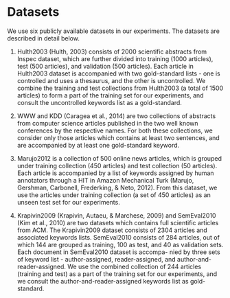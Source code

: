 # Datasets

We use six publicly available datasets in our experiments. The datasets are described in detail below.

1. Hulth2003 (Hulth, 2003) consists of 2000 scientific abstracts from Inspec dataset, which are further divided into training (1000 articles), test (500 articles), and validation (500 articles). Each article in Hulth2003 dataset is accompanied with two gold-standard lists - one is controlled and uses a thesaurus, and the other is uncontrolled. We combine the training and test collections from Hulth2003 (a total of 1500 articles) to form a part of the training set for our experiments, and consult the uncontrolled keywords list as a gold-standard.

2. WWW and KDD (Caragea et al., 2014) are two collections of abstracts from computer science articles published in the two well known conferences by the respective names. For both these collections, we consider only those articles which contains at least two sentences, and are accompanied by at least one gold-standard keyword.

3. Marujo2012 is a collection of 500 online news articles, which is grouped under training collection (450 articles) and test collection (50 articles). Each article is accompanied by a list of keywords assigned by human annotators through a HIT in Amazon Mechanical Turk (Marujo, Gershman, Carbonell, Frederking, & Neto, 2012). From this dataset, we use the articles under training collection (a set of 450 articles) as an unseen test set for our experiments.

4. Krapivin2009 (Krapivin, Autaeu, & Marchese, 2009) and SemEval2010 (Kim et al., 2010) are two datasets which contains full scientific articles from ACM. The Krapivin2009 dataset consists of 2304 articles and associated keywords lists. SemEval2010 consists of 284 articles, out of which 144 are grouped as training, 100 as test, and 40 as validation sets. Each document in SemEval2010 dataset is accompa- nied by three sets of keyword list - author-assigned, reader-assigned, and author-and-reader-assigned. We use the combined collection of 244 articles (training and test) as a part of the training set for our experiments, and we consult the author-and-reader-assigned keywords list as gold-standard.
